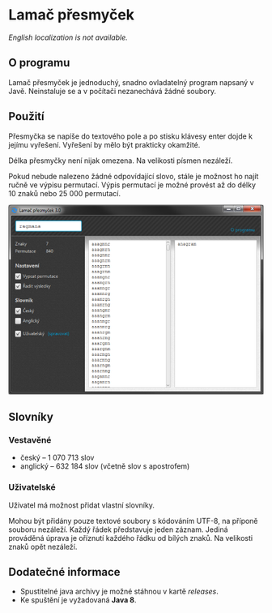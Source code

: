 # Lamač přesmyček

*English localization is not available.*

## O programu
Lamač přesmyček je jednoduchý, snadno ovladatelný program napsaný v Javě. Neinstaluje se a v počítači nezanechává žádné soubory.

## Použití
Přesmyčka se napíše do textového pole a po stisku klávesy enter dojde k jejímu vyřešení. Vyřešení by mělo být prakticky okamžité. 

Délka přesmyčky není nijak omezena. Na velikosti písmen nezáleží.

Pokud nebude nalezeno žádné odpovídající slovo, stále je možnost ho najít ručně ve výpisu permutací. Výpis permutací je možné provést až do délky 10 znaků nebo 25 000 permutací.

![preview](preview.png)

## Slovníky
### Vestavěné
- český – 1 070 713 slov
- anglický – 632 184 slov (včetně slov s apostrofem)

### Uživatelské
Uživatel má možnost přidat vlastní slovníky. 

Mohou být přidány pouze textové soubory s kódováním UTF-8, na příponě souboru nezáleží. Každý řádek představuje jeden záznam. Jediná prováděná úprava je oříznutí každého řádku od bílých znaků. Na velikosti znaků opět nezáleží.

## Dodatečné informace
- Spustitelné java archivy je možné stáhnou v kartě *releases*.
- Ke spuštění je vyžadovaná **Java 8**.
